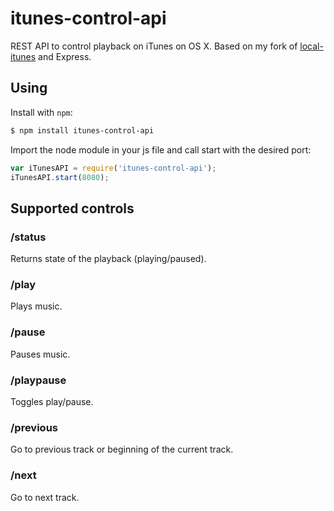 # itunes-control-api

REST API to control playback on iTunes on OS X. Based on my fork of [local-itunes](https://github.com/macecchi/local-itunes) and Express.

## Using

Install with `npm`:

```bash
$ npm install itunes-control-api
```

Import the node module in your js file and call start with the desired port:

```javascript
var iTunesAPI = require('itunes-control-api');
iTunesAPI.start(8080);
```

## Supported controls

### /status
Returns state of the playback (playing/paused).

### /play
Plays music.

### /pause
Pauses music.

### /playpause
Toggles play/pause.

### /previous
Go to previous track or beginning of the current track.

### /next
Go to next track.
